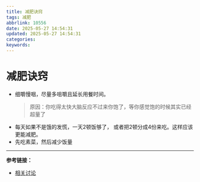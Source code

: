 ```yaml
---
title: 减肥诀窍
tags: 减肥
abbrlink: 10556
date: 2025-05-27 14:54:31
updated: 2025-05-27 14:54:31
categories:
keywords:
---
```


# 减肥诀窍
- 细嚼慢咽，尽量多咀嚼且延长用餐时间。
  >  原因：你吃得太快大脑反应不过来你饱了，等你感觉饱的时候其实已经超量了
- 每天如果不是饿的发慌，一天2顿饭够了，
或者把2顿分成4份来吃。这样应该更能减肥。
- 先吃素菜，然后减少饭量

---

**参考链接：**
- [相关讨论](https://linux.do/t/topic/681849)
